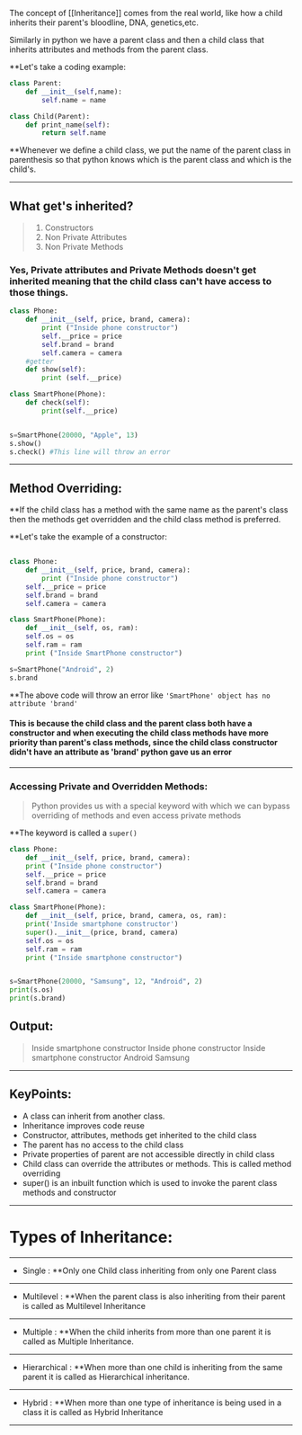 The concept of [[Inheritance]] comes from the real world, like how a child inherits their parent's bloodline, DNA, genetics,etc.

Similarly in python we have a parent class and then a child class that inherits attributes and methods from the parent class.

**Let's take a coding example:
```python
class Parent:
	def __init__(self,name):
		self.name = name

class Child(Parent):
	def print_name(self):
		return self.name
```

**Whenever we define a child class, we put the name of the parent class in parenthesis so that python knows which is the parent class and which is the child's.

---
## What get's inherited?
> 1. Constructors
> 2. Non Private Attributes
> 3. Non Private Methods

### Yes, Private attributes and Private Methods doesn't get inherited meaning that the child class can't have access to those things.

```python
class Phone:
	def __init__(self, price, brand, camera):
		print ("Inside phone constructor")
		self.__price = price
		self.brand = brand
		self.camera = camera
	#getter
	def show(self):
		print (self.__price)

class SmartPhone(Phone):
	def check(self):
		print(self.__price)


s=SmartPhone(20000, "Apple", 13)
s.show()
s.check() #This line will throw an error
```
---
## Method Overriding:
**If the child class has a method with the same name as the parent's class then the methods get overridden and the child class method is preferred.

**Let's take the example of a constructor:

```python
  
class Phone:
	def __init__(self, price, brand, camera):
		print ("Inside phone constructor")
	self.__price = price
	self.brand = brand
	self.camera = camera

class SmartPhone(Phone):
	def __init__(self, os, ram):
	self.os = os
	self.ram = ram
	print ("Inside SmartPhone constructor")

s=SmartPhone("Android", 2)
s.brand
```

**The above code will throw an error like `'SmartPhone' object has no attribute 'brand'`

#### This is because the child class and the parent class both have a constructor and when executing  the child class methods have more priority than parent's class methods, since the child class constructor didn't have an attribute as 'brand' python gave us an error
---
### Accessing Private and Overridden Methods:
> Python provides us with a special keyword with which we can bypass overriding of methods and even access private methods

**The keyword is called a `super()`

```python
class Phone:
	def __init__(self, price, brand, camera):
	print ("Inside phone constructor")
	self.__price = price
	self.brand = brand
	self.camera = camera

class SmartPhone(Phone):
	def __init__(self, price, brand, camera, os, ram):
	print('Inside smartphone constructor')
	super().__init__(price, brand, camera)  
	self.os = os
	self.ram = ram
	print ("Inside smartphone constructor")


s=SmartPhone(20000, "Samsung", 12, "Android", 2)
print(s.os)
print(s.brand)
```
## Output:
>Inside smartphone constructor
>Inside phone constructor
>Inside smartphone constructor
>Android
>Samsung
---
## KeyPoints:
- A class can inherit from another class.
- Inheritance improves code reuse
- Constructor, attributes, methods get inherited to the child class
- The parent has no access to the child class
- Private properties of parent are not accessible directly in child class
- Child class can override the attributes or methods. This is called method overriding
- super() is an inbuilt function which is used to invoke the parent class methods and constructor
---
 
# Types of Inheritance:
---
- Single : **Only one Child class inheriting from only one Parent class 
---
- Multilevel : **When the parent class is also inheriting from their parent is called as Multilevel Inheritance
---
- Multiple : **When the child inherits from more than one parent it is called as Multiple Inheritance.
---
- Hierarchical : **When more than one child is inheriting from the same parent it is called as Hierarchical inheritance.
---
- Hybrid : **When more than one type of inheritance is being used in a class it is called as Hybrid Inheritance
---


